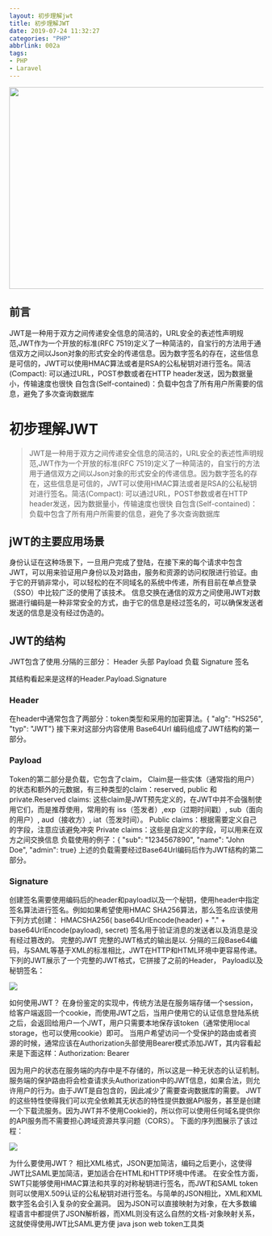 ```yaml
---
layout: 初步理解jwt
title: 初步理解JWT
date: 2019-07-24 11:32:27
categories: "PHP"
abbrlink: 002a
tags: 
- PHP
- Laravel
---
```




<img src="http://images.linyiyuan.top/1147658-20171118202151718-1630139158.png" style="width:900px;height:400px" />

## 前言

JWT是一种用于双方之间传递安全信息的简洁的，URL安全的表述性声明规范,JWT作为一个开放的标准(RFC 7519)定义了一种简洁的，自宝行的方法用于通信双方之间以Json对象的形式安全的传递信息。因为数字签名的存在，这些信息是可信的，JWT可以使用HMAC算法或者是RSA的公私秘钥对进行签名。简洁(Compact): 可以通过URL，POST参数或者在HTTP header发送，因为数据量小，传输速度也很快 自包含(Self-contained)：负载中包含了所有用户所需要的信息，避免了多次查询数据库

<!--less-->




初步理解JWT
=======

> JWT是一种用于双方之间传递安全信息的简洁的，URL安全的表述性声明规范,JWT作为一个开放的标准(RFC 7519)定义了一种简洁的，自宝行的方法用于通信双方之间以Json对象的形式安全的传递信息。因为数字签名的存在，这些信息是可信的，JWT可以使用HMAC算法或者是RSA的公私秘钥对进行签名。简洁(Compact): 可以通过URL，POST参数或者在HTTP header发送，因为数据量小，传输速度也很快 自包含(Self-contained)：负载中包含了所有用户所需要的信息，避免了多次查询数据库

jWT的主要应用场景
----------

身份认证在这种场景下，一旦用户完成了登陆，在接下来的每个请求中包含JWT，可以用来验证用户身份以及对路由，服务和资源的访问权限进行验证。由于它的开销非常小，可以轻松的在不同域名的系统中传递，所有目前在单点登录（SSO）中比较广泛的使用了该技术。 信息交换在通信的双方之间使用JWT对数据进行编码是一种非常安全的方式，由于它的信息是经过签名的，可以确保发送者发送的信息是没有经过伪造的。

JWT的结构
------

JWT包含了使用.分隔的三部分： Header 头部 Payload 负载 Signature 签名

其结构看起来是这样的Header.Payload.Signature

### Header

在header中通常包含了两部分：token类型和采用的加密算法。{ "alg": "HS256", "typ": "JWT"} 接下来对这部分内容使用 Base64Url 编码组成了JWT结构的第一部分。

### Payload

Token的第二部分是负载，它包含了claim， Claim是一些实体（通常指的用户）的状态和额外的元数据，有三种类型的claim：reserved, public 和 private.Reserved claims: 这些claim是JWT预先定义的，在JWT中并不会强制使用它们，而是推荐使用，常用的有 iss（签发者）,exp（过期时间戳）, sub（面向的用户）, aud（接收方）, iat（签发时间）。 Public claims：根据需要定义自己的字段，注意应该避免冲突 Private claims：这些是自定义的字段，可以用来在双方之间交换信息 负载使用的例子：{ "sub": "1234567890", "name": "John Doe", "admin": true} 上述的负载需要经过Base64Url编码后作为JWT结构的第二部分。

### Signature

创建签名需要使用编码后的header和payload以及一个秘钥，使用header中指定签名算法进行签名。例如如果希望使用HMAC SHA256算法，那么签名应该使用下列方式创建： HMACSHA256( base64UrlEncode(header) + "." + base64UrlEncode(payload), secret) 签名用于验证消息的发送者以及消息是没有经过篡改的。 完整的JWT 完整的JWT格式的输出是以. 分隔的三段Base64编码，与SAML等基于XML的标准相比，JWT在HTTP和HTML环境中更容易传递。 下列的JWT展示了一个完整的JWT格式，它拼接了之前的Header， Payload以及秘钥签名：

![](http://pbqk96yoz.bkt.clouddn.com//ueditor/pic/2018-08-07/645cad70d42e1a66c371.png)

如何使用JWT？ 在身份鉴定的实现中，传统方法是在服务端存储一个session，给客户端返回一个cookie，而使用JWT之后，当用户使用它的认证信息登陆系统之后，会返回给用户一个JWT，用户只需要本地保存该token（通常使用local storage，也可以使用cookie）即可。 当用户希望访问一个受保护的路由或者资源的时候，通常应该在Authorization头部使用Bearer模式添加JWT，其内容看起来是下面这样：Authorization: Bearer <token>

因为用户的状态在服务端的内存中是不存储的，所以这是一种无状态的认证机制。服务端的保护路由将会检查请求头Authorization中的JWT信息，如果合法，则允许用户的行为。由于JWT是自包含的，因此减少了需要查询数据库的需要。 JWT的这些特性使得我们可以完全依赖其无状态的特性提供数据API服务，甚至是创建一个下载流服务。因为JWT并不使用Cookie的，所以你可以使用任何域名提供你的API服务而不需要担心跨域资源共享问题（CORS）。 下面的序列图展示了该过程：

![](http://pbqk96yoz.bkt.clouddn.com//ueditor/pic/2018-08-07/2f78d3df89480b1144bf.png)

为什么要使用JWT？ 相比XML格式，JSON更加简洁，编码之后更小，这使得JWT比SAML更加简洁，更加适合在HTML和HTTP环境中传递。 在安全性方面，SWT只能够使用HMAC算法和共享的对称秘钥进行签名，而JWT和SAML token则可以使用X.509认证的公私秘钥对进行签名。与简单的JSON相比，XML和XML数字签名会引入复杂的安全漏洞。 因为JSON可以直接映射为对象，在大多数编程语言中都提供了JSON解析器，而XML则没有这么自然的文档-对象映射关系，这就使得使用JWT比SAML更方便 java json web token工具类
